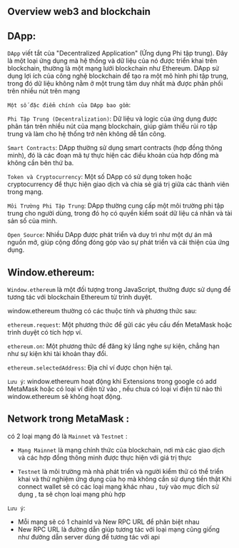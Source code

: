 ## Overview web3 and blockchain

## DApp:

`DApp` viết tắt của "Decentralized Application" (Ứng dụng Phi tập trung). Đây là một loại ứng dụng mà hệ thống và dữ liệu của nó được triển khai trên blockchain, thường là một mạng lưới blockchain như Ethereum. DApp sử dụng lợi ích của công nghệ blockchain để tạo ra một mô hình phi tập trung, trong đó dữ liệu không nằm ở một trung tâm duy nhất mà được phân phối trên nhiều nút trên mạng

`Một số đặc điểm chính của DApp bao gồm`:

`Phi Tập Trung (Decentralization)`: Dữ liệu và logic của ứng dụng được phân tán trên nhiều nút của mạng blockchain, giúp giảm thiểu rủi ro tập trung và làm cho hệ thống trở nên không dễ tấn công.

`Smart Contracts`: DApp thường sử dụng smart contracts (hợp đồng thông minh), đó là các đoạn mã tự thực hiện các điều khoản của hợp đồng mà không cần bên thứ ba.

`Token và Cryptocurrency`: Một số DApp có sử dụng token hoặc cryptocurrency để thực hiện giao dịch và chia sẻ giá trị giữa các thành viên trong mạng.

`Môi Trường Phi Tập Trung`: DApp thường cung cấp một môi trường phi tập trung cho người dùng, trong đó họ có quyền kiểm soát dữ liệu cá nhân và tài sản số của mình.

`Open Source`: Nhiều DApp được phát triển và duy trì như một dự án mã nguồn mở, giúp cộng đồng đóng góp vào sự phát triển và cải thiện của ứng dụng.

## Window.ethereum:

`Window.ethereum` là một đối tượng trong JavaScript, thường được sử dụng để tương tác với blockchain Ethereum từ trình duyệt.

window.ethereum thường có các thuộc tính và phương thức sau:

`ethereum.request`: Một phương thức để gửi các yêu cầu đến MetaMask hoặc trình duyệt có tích hợp ví.

`ethereum.on`: Một phương thức để đăng ký lắng nghe sự kiện, chẳng hạn như sự kiện khi tài khoản thay đổi.

`ethereum.selectedAddress`: Địa chỉ ví được chọn hiện tại.

`Lưu ý`:
window.ethereum hoạt động khi Extensions trong google có add MetaMask hoặc có loại ví điện tử vào , nếu chưa có loại ví điện tử nào thì window.ethereum sẽ không hoạt động.

## Network trong MetaMask : 

có 2 loại mạng đó là `Mainnet` và `Testnet` : 

- `Mạng Mainnet` là mạng chính thức của blockchain, nơi mà các giao dịch và các hợp đồng thông minh được thực hiện với giá trị thực

- `Testnet` là môi trường mà nhà phát triển và người kiểm thử có thể triển khai và thử nghiệm ứng dụng của họ mà không cần sử dụng tiền thật
Khi connect wallet sẽ có các loại mạng khác nhau , tuỳ vào mục đích sử dụng , ta sẽ chọn loại mạng phù hợp

`Lưu ý`: 
- Mỗi mạng sẽ có 1 chainId và New RPC URL để phân biệt nhau
- New RPC URL là đường dẫn giúp tương tác với loại mạng cũng giống như đường dẫn server dùng để tương tác với api 


